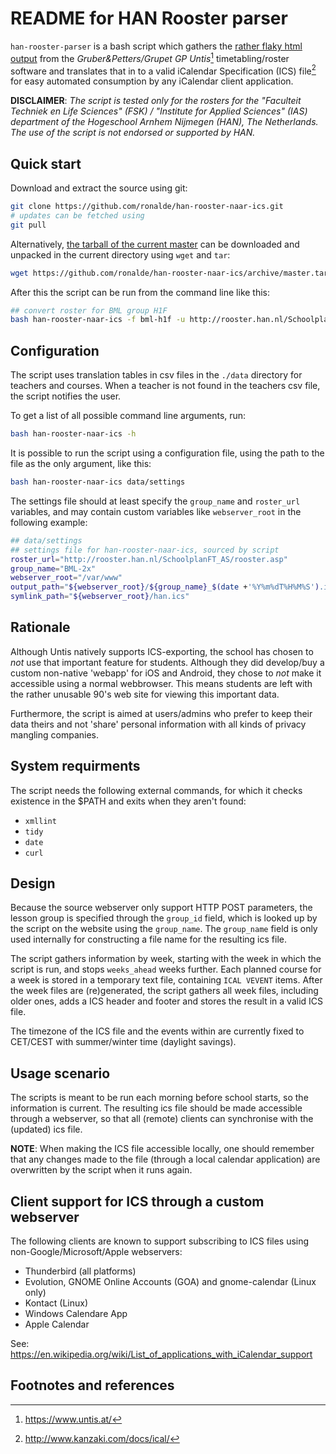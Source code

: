 # README for HAN Rooster parser

`han-rooster-parser` is a bash script which gathers the [rather flaky
html output](http://rooster.han.nl/SchoolplanFT_AS/rooster.asp) from the *Gruber&Petters/Grupet GP Untis*[^gpuntis] timetabling/roster
software and translates that in to a valid iCalendar Specification
(ICS) file[^icalspec] for easy automated consumption by any iCalendar client application.

   **DISCLAIMER**: *The script is tested only for the rosters for the "Faculteit Techniek en Life Sciences" (FSK) / "Institute for Applied Sciences" (IAS) department of the Hogeschool Arnhem Nijmegen (HAN), The Netherlands. The use of the script is not endorsed or supported by HAN.* 

## Quick start

Download and extract the source using git:

```bash
git clone https://github.com/ronalde/han-rooster-naar-ics.git
# updates can be fetched using
git pull
```

Alternatively, [the tarball of the current master](https://lacocina.nl/mpd-configure) can be downloaded and unpacked in the current directory using `wget` and `tar`:
````bash
wget https://github.com/ronalde/han-rooster-naar-ics/archive/master.tar.gz -O - | tar --strip-components=1 -zxf -
````

After this the script can be run from the command line like this:

```bash
## convert roster for BML group H1F
bash han-rooster-naar-ics -f bml-h1f -u http://rooster.han.nl/SchoolplanFT_AS/rooster.asp
```

## Configuration

The script uses translation tables in csv files in the `./data`
directory for teachers and courses. When a teacher is not found in the
teachers csv file, the script notifies the user.

To get a list of all possible command line arguments, run:

```bash
bash han-rooster-naar-ics -h
```

It is possible to run the script using a configuration file, using the
path to the file as the only argument, like this:

```bash
bash han-rooster-naar-ics data/settings
```

The settings file should at least specify the `group_name` and
`roster_url` variables, and may contain custom variables like
`webserver_root` in the following example:

```bash
## data/settings
## settings file for han-rooster-naar-ics, sourced by script
roster_url="http://rooster.han.nl/SchoolplanFT_AS/rooster.asp"
group_name="BML-2x"
webserver_root="/var/www"
output_path="${webserver_root}/${group_name}_$(date +'%Y%m%dT%H%M%S').ics"
symlink_path="${webserver_root}/han.ics"
```

## Rationale

Although Untis natively supports ICS-exporting, the school has chosen
to *not* use that important feature for students. Although they did
develop/buy a custom non-native 'webapp' for iOS and Android, they
chose to *not* make it accessible using a normal webbrowser. This
means students are left with the rather unusable 90's web site
for viewing this important data. 

Furthermore, the script is aimed at users/admins who prefer to keep
their data theirs and not 'share' personal information with all kinds
of privacy mangling companies.

## System requirments

The script needs the following external commands, for which it checks
existence in the $PATH and exits when they aren't found:
* `xmllint`
* `tidy`
* `date`
* `curl`

## Design

Because the source webserver
only support HTTP POST parameters, the lesson group is specified
through the `group_id` field, which is looked up by the script on the
website using the `group_name`. The `group_name` field is only used
internally for constructing a file name for the resulting ics file.

The script gathers information by week, starting with the week in
which the script is run, and stops `weeks_ahead` weeks further. Each
planned course for a week is stored in a temporary text file,
containing `ICAL VEVENT` items. After the week files are
(re)generated, the script gathers all week files, including older
ones, adds a ICS header and footer and stores the result in a valid
ICS file.

The timezone of the ICS file and the events within are currently fixed
to CET/CEST with summer/winter time (daylight savings).


## Usage scenario

The scripts is meant to be run each morning before school starts, so
the information is current. The resulting ics file should be made
accessible through a webserver, so that all (remote) clients can
synchronise with the (updated) ics file. 

 **NOTE**:
	When making the ICS file accessible locally, one should remember
	that any changes made to the file (through a local calendar
	application) are overwritten by the script when it runs again.


## Client support for ICS through a custom webserver

The following clients are known to support subscribing to ICS files
using non-Google/Microsoft/Apple webservers:

- Thunderbird (all platforms)
- Evolution, GNOME Online Accounts (GOA) and gnome-calendar (Linux only)
- Kontact (Linux)
- Windows Calendare App
- Apple Calendar 

See: https://en.wikipedia.org/wiki/List_of_applications_with_iCalendar_support

## Footnotes and references

[^gpuntis]:
	https://www.untis.at/
	
[^icalspec]:
	http://www.kanzaki.com/docs/ical/

[^sourceurl]:
	http://rooster.han.nl/SchoolplanFT_AS/rooster.asp
